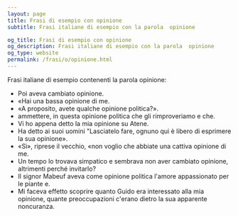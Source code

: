 ```yaml
---
layout: page
title: Frasi di esempio con opinione 
subtitle: Frasi italiane di esempio con la parola  opinione

og_title: Frasi di esempio con opinione 
og_description: Frasi italiane di esempio con la parola  opinione
og_type: website
permalink: /frasi/o/opinione.html
---
```


Frasi italiane di esempio contenenti la parola opinione:


- Poi aveva cambiato opinione.
- «Hai una bassa opinione di me.
- «A proposito, avete qualche opinione politica?».
- ammettere, in questa opinione politica che gli rimproveriamo e che.
- Vi ho appena detto la mia opinione su Atene.
- Ha detto ai suoi uomini "Lasciatelo fare, ognuno qui è libero di esprimere la sua opinione».
- «Sì», riprese il vecchio, «non voglio che abbiate una cattiva opinione di me.
- Un tempo lo trovava simpatico e sembrava non aver cambiato opinione, altrimenti perché invitarlo?
- Il signor Mabeuf aveva come opinione politica l'amore appassionato per le piante e.
- Mi faceva effetto scoprire quanto Guido era interessato alla mia opinione, quante preoccupazioni c'erano dietro la sua apparente noncuranza.
